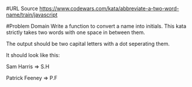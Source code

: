 #URL Source
https://www.codewars.com/kata/abbreviate-a-two-word-name/train/javascript

#Problem Domain
Write a function to convert a name into initials. This kata strictly takes two words with one space in between them.

The output should be two capital letters with a dot seperating them.

It should look like this:

Sam Harris => S.H

Patrick Feeney => P.F
